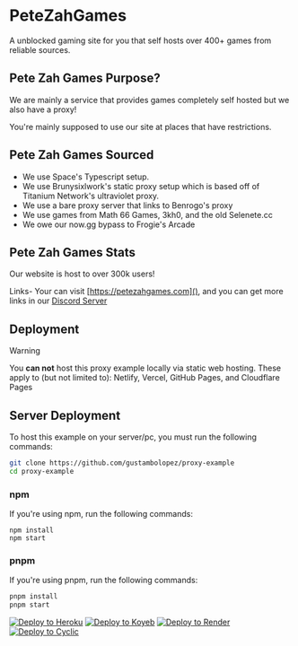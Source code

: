 # **PeteZahGames**
A unblocked gaming site for you that self hosts over 400+ games from reliable sources.

## Pete Zah Games Purpose?
We are mainly a service that provides games completely self hosted but we also have a proxy!

You're mainly supposed to use our site at places that have restrictions.

## Pete Zah Games Sourced
- We use Space's Typescript setup.
- We use Brunysixlwork's static proxy setup which is based off of Titanium Network's ultraviolet proxy.
- We use a bare proxy server that links to Benrogo's proxy
- We use games from Math 66 Games, 3kh0, and the old Selenete.cc
- We owe our now.gg bypass to Frogie's Arcade

## Pete Zah Games Stats
Our website is host to over 300k users!

Links- Your can visit [https://petezahgames.com](), and you can get more links in our [Discord Server](https://discord.gg/cYjHFDguxS)

## Deployment
> [!WARNING]
> You __**can not**__ host this proxy example locally via static web hosting.
> These apply to (but not limited to): Netlify, Vercel, GitHub Pages, and Cloudflare Pages

## Server Deployment
To host this example on your server/pc, you must run the following commands:

```bash
git clone https://github.com/gustambolopez/proxy-example
cd proxy-example
```

### npm
If you're using npm, run the following commands:
```
npm install
npm start
```

### pnpm
If you're using pnpm, run the following commands:
```bash
pnpm install
pnpm start
```

[![Deploy to Heroku](https://binbashbanana.github.io/deploy-buttons/buttons/remade/heroku.svg)](https://heroku.com/deploy/?template=https://github.com/PeteZah-G/PeteZahGames)
[![Deploy to Koyeb](https://binbashbanana.github.io/deploy-buttons/buttons/remade/koyeb.svg)](https://app.koyeb.com/deploy?type=git&repository=github.com/PeteZah-G/PeteZahGames)
[![Deploy to Render](https://binbashbanana.github.io/deploy-buttons/buttons/remade/render.svg)](https://render.com/deploy?repo=https://github.com/PeteZah-G/PeteZahGames)
[![Deploy to Cyclic](https://binbashbanana.github.io/deploy-buttons/buttons/remade/cyclic.svg)](https://app.cyclic.sh/api/app/deploy/PeteZah-G/PeteZahGames)
